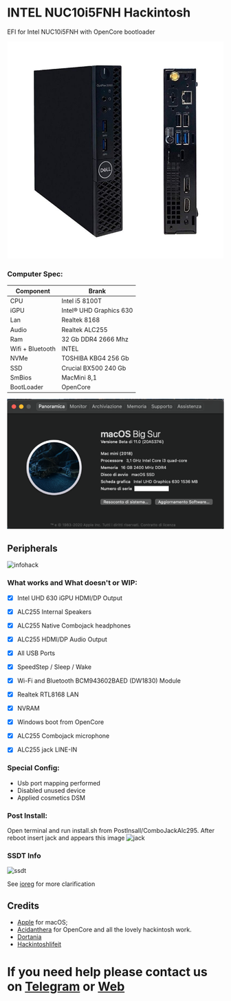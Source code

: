 # INTEL NUC10i5FNH Hackintosh

EFI for Intel NUC10i5FNH with OpenCore bootloader

![descrizione](./Screenshot/pc.jpg)

### Computer Spec:

| Component        | Brank                              |
| ---------------- | ---------------------------------- |
| CPU              | Intel i5 8100T                     |
| iGPU             | Intel® UHD Graphics 630            |
| Lan              | Realtek 8168                       |
| Audio            | Realtek ALC255                     |
| Ram              | 32 Gb DDR4 2666 Mhz                |
| Wifi + Bluetooth | INTEL                              |
| NVMe             | TOSHIBA KBG4 256 Gb                |
| SSD              | Crucial BX500 240 Gb               |
| SmBios           | MacMini 8,1                        |
| BootLoader       | OpenCore                           |

![infobigsur](./Screenshot/infomacbigsur.png)

## Peripherals

![infohack](./Screenshot/hackintooldevice.png)

### What works and What doesn't or WIP:

- [x] Intel UHD 630 iGPU HDMI/DP Output
- [x] ALC255 Internal Speakers
- [x] ALC255 Native Combojack headphones
- [x] ALC255 HDMI/DP Audio Output
- [x] All USB Ports 
- [x] SpeedStep / Sleep / Wake
- [x] Wi-Fi and Bluetooth BCM943602BAED (DW1830) Module
- [x] Realtek RTL8168 LAN
- [x] NVRAM
- [x] Windows boot from OpenCore
- [x] ALC255 Combojack microphone
- [x] ALC255 jack LINE-IN


### Special Config:

- Usb port mapping performed
- Disabled unused device
- Applied cosmetics DSM

### Post Install:

Open terminal and run install.sh from PostInsall/ComboJackAlc295. After reboot insert jack and appears this image
![jack](./Screenshot/Combojackfix.png)

### SSDT Info
![ssdt](./Screenshot/ssdtscreen.png)

See [ioreg](./ioregmacbook.ioreg) for more clarification

## Credits

- [Apple](https://apple.com) for macOS;
- [Acidanthera](https://github.com/acidanthera) for OpenCore and all the lovely hackintosh work.
- [Dortania](https://github.com/dortania)
- [Hackintoshlifeit](https://github.com/Hackintoshlifeit)

# If you need help please contact us on [Telegram](https://t.me/HackintoshLife_it) or [Web](https://www.hackintoshlife.it/)

